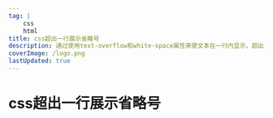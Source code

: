 ```yaml
---
tag: |
    css
    html
title: css超出一行展示省略号
description: 通过使用text-overflow和white-space属性来使文本在一行内显示，超出则加省略号；
coverImage: /logo.png
lastUpdated: true
---
```


# css超出一行展示省略号